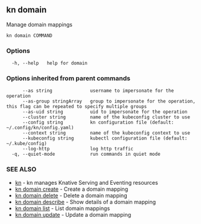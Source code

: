 ## kn domain

Manage domain mappings

```
kn domain COMMAND
```

### Options

```
  -h, --help   help for domain
```

### Options inherited from parent commands

```
      --as string              username to impersonate for the operation
      --as-group stringArray   group to impersonate for the operation, this flag can be repeated to specify multiple groups
      --as-uid string          uid to impersonate for the operation
      --cluster string         name of the kubeconfig cluster to use
      --config string          kn configuration file (default: ~/.config/kn/config.yaml)
      --context string         name of the kubeconfig context to use
      --kubeconfig string      kubectl configuration file (default: ~/.kube/config)
      --log-http               log http traffic
  -q, --quiet-mode             run commands in quiet mode
```

### SEE ALSO

* [kn](kn.md)	 - kn manages Knative Serving and Eventing resources
* [kn domain create](kn_domain_create.md)	 - Create a domain mapping
* [kn domain delete](kn_domain_delete.md)	 - Delete a domain mapping
* [kn domain describe](kn_domain_describe.md)	 - Show details of a domain mapping
* [kn domain list](kn_domain_list.md)	 - List domain mappings
* [kn domain update](kn_domain_update.md)	 - Update a domain mapping

